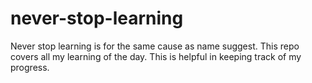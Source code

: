 # never-stop-learning
Never stop learning is for the same cause as name suggest. This repo covers all my learning of the day. This is helpful in keeping track of my progress.

